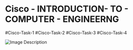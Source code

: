 # Cisco - INTRODUCTION- TO - COMPUTER - ENGINEERNG 

#Cisco-Task-1
#Cisco-Task-2
#Cisco-Task-3
#Cisco-Task-4


<!DOCTYPE html>
<html>
<head>
    <title>Cisco</title>
</head>
<body>
    <img src="cisco.png" alt="Image Description">
</body>
</html>
